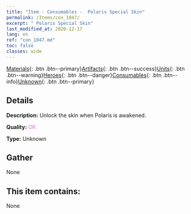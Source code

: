 ```yaml
---
title: "Item - Consumables -  Polaris Special Skin"
permalink: /Items/con_1047/
excerpt: " Polaris Special Skin"
last_modified_at: 2020-12-17
lang: en
ref: "con_1047.md"
toc: false
classes: wide
---
```

 [Materials](/Items/){: .btn .btn--primary}[Artifacts](/Items/Artifacts/){: .btn .btn--success}[Units](/Items/Units/){: .btn .btn--warning}[Heroes](/Items/Heroes/){: .btn .btn--danger}[Consumables](/Items/Consumables/){: .btn .btn--info}[Unknown](/Items/Unknown/){: .btn .btn--primary}

## Details
 **Description:** Unlock the skin when Polaris is awakened.

 **Quality:** <span style="color: #DA70D6">OK</span>

 **Type:** Unknown

## Gather

  None

## This item contains:

  None

